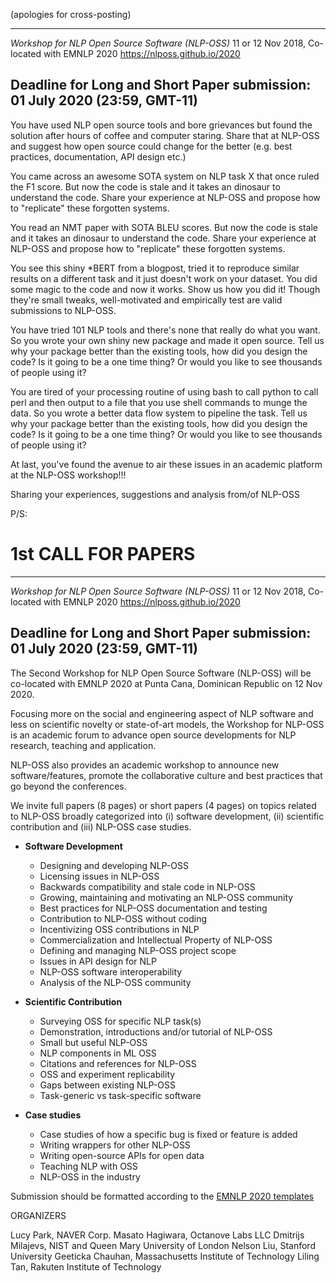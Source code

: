 (apologies for cross-posting) 

----------------------------------------------------------------
*Workshop for NLP Open Source Software (NLP-OSS)*
11 or 12 Nov 2018, Co-located with EMNLP 2020
https://nlposs.github.io/2020

Deadline for Long and Short Paper submission: 01 July 2020 
(23:59, GMT-11)
----------------------------------------------------------------

You have used NLP open source tools and bore grievances but found the solution after hours of coffee and computer staring. Share that at NLP-OSS and suggest how open source could change for the better (e.g. best practices, documentation, API design etc.)

You came across an awesome SOTA system on NLP task X that once ruled the F1 score. But now the code is stale and it takes an dinosaur to understand the code. Share your experience at NLP-OSS and propose how to "replicate" these forgotten systems. 

You read an NMT paper with SOTA BLEU scores. But now the code is stale and it takes an dinosaur to understand the code. Share your experience at NLP-OSS and propose how to "replicate" these forgotten systems. 

You see this shiny *BERT from a blogpost, tried it to reproduce similar results on a different task and it just doesn't work on your dataset. You did some magic to the code and now it works. Show us how you did it! Though they're small tweaks, well-motivated and empirically test are valid submissions to NLP-OSS. 

You have tried 101 NLP tools and there's none that really do what you want. So you wrote your own shiny new package and made it open source. Tell us why your package better than the existing tools, how did you design the code? Is it going to be a one time thing? Or would you like to see thousands of people using it?

You are tired of your processing routine of using bash to call python to call perl and then output to a file that you use shell commands to munge the data. So you wrote a better data flow system to pipeline the task. Tell us why your package better than the existing tools, how did you design the code? Is it going to be a one time thing? Or would you like to see thousands of people using it?

At last, you've found the avenue to air these issues in an academic platform at the NLP-OSS workshop!!! 

Sharing your experiences, suggestions and analysis from/of NLP-OSS 


P/S:

1st CALL FOR PAPERS 
====

----------------------------------------------------------------
*Workshop for NLP Open Source Software (NLP-OSS)*
11 or 12 Nov 2018, Co-located with EMNLP 2020
https://nlposs.github.io/2020

Deadline for Long and Short Paper submission: 01 July 2020 
(23:59, GMT-11)
----------------------------------------------------------------

The Second Workshop for NLP Open Source Software (NLP-OSS) will be co-located 
with EMNLP 2020 at Punta Cana, Dominican Republic on 12 Nov 2020. 

Focusing more on the social and engineering aspect of NLP software 
and less on scientific novelty or state-of-art models, the Workshop for NLP-OSS 
is an academic forum to advance open source developments for NLP research, 
teaching and application.

NLP-OSS also provides an academic workshop to announce new software/features, 
promote the collaborative culture and best practices that go beyond the conferences.

We invite full papers (8 pages) or short papers (4 pages) on topics related to 
NLP-OSS broadly categorized into (i) software development, (ii) scientific 
contribution and (iii) NLP-OSS case studies.

 - **Software Development**
   - Designing and developing NLP-OSS
   - Licensing issues in NLP-OSS
   - Backwards compatibility and stale code in NLP-OSS
   - Growing, maintaining and motivating an NLP-OSS community
   - Best practices for NLP-OSS documentation and testing
   - Contribution to NLP-OSS without coding
   - Incentivizing OSS contributions in NLP
   - Commercialization and Intellectual Property of NLP-OSS
   - Defining and managing NLP-OSS project scope
   - Issues in API design for NLP
   - NLP-OSS software interoperability
   - Analysis of the NLP-OSS community

 - **Scientific Contribution**
   - Surveying OSS for specific NLP task(s)
   - Demonstration, introductions and/or tutorial of NLP-OSS
   - Small but useful NLP-OSS
   - NLP components in ML OSS
   - Citations and references for NLP-OSS
   - OSS and experiment replicability
   - Gaps between existing NLP-OSS
   - Task-generic vs task-specific software


 - **Case studies**
   - Case studies of how a specific bug is fixed or feature is added
   - Writing wrappers for other NLP-OSS
   - Writing open-source APIs for open data
   - Teaching NLP with OSS
   - NLP-OSS in the industry
   
Submission should be formatted according to the [EMNLP 2020 templates](https://2020.emnlp.org/call-for-papers)


ORGANIZERS

Lucy Park, NAVER Corp.
Masato Hagiwara, Octanove Labs LLC
Dmitrijs Milajevs, NIST and Queen Mary University of London
Nelson Liu, Stanford University
Geeticka Chauhan, Massachusetts Institute of Technology
Liling Tan, Rakuten Institute of Technology
